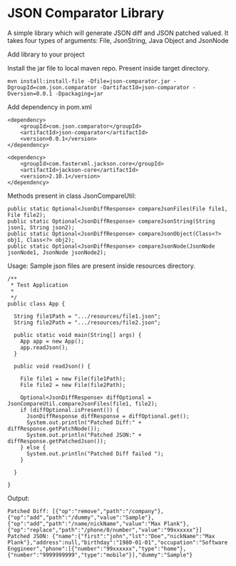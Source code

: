 # JSON Comparator Library
A simple library which will generate JSON diff and JSON patched valued.
It takes four types of arguments: File, JsonString, Java Object and JsonNode

Add library to your project

Install the jar file to local maven repo. Present inside target directory.

    mvn install:install-file -Dfile=json-comparator.jar -DgroupId=com.json.comparator -DartifactId=json-comparator -Dversion=0.0.1 -Dpackaging=jar 

Add dependency in pom.xml

    <dependency>
        <groupId>com.json.comparator</groupId>
        <artifactId>json-comparator</artifactId>
        <version>0.0.1</version>
    </dependency>

    <dependency>
        <groupId>com.fasterxml.jackson.core</groupId>
        <artifactId>jackson-core</artifactId>
        <version>2.10.1</version>
    </dependency>
      
      
 Methods present in class JsonCompareUtil:
  
    public static Optional<JsonDiffResponse> compareJsonFiles(File file1, File file2);
    public static Optional<JsonDiffResponse> compareJsonString(String json1, String json2);
    public static Optional<JsonDiffResponse> compareJsonObject(Class<?> obj1, Class<?> obj2);
    public static Optional<JsonDiffResponse> compareJsonNode(JsonNode jsonNode1, JsonNode jsonNode2);
    
 Usage:
 Sample json files are present inside resources directory.
    
    /**
     * Test Application
     *
     */
    public class App {

      String file1Path = ".../resources/file1.json";
      String file2Path = ".../resources/file2.json";

      public static void main(String[] args) {
        App app = new App();
        app.readJson();
      }

      public void readJson() {

        File file1 = new File(file1Path);
        File file2 = new File(file2Path);

        Optional<JsonDiffResponse> diffOptional = JsonCompareUtil.compareJsonFiles(file1, file2);
        if (diffOptional.isPresent()) {
          JsonDiffResponse diffResponse = diffOptional.get();
          System.out.println("Patched Diff:" + diffResponse.getPatchNode());
          System.out.println("Patched JSON:" + diffResponse.getPatchedJson());
        } else {
          System.out.println("Patched Diff failed ");
        }

      }

    }

Output:

    Patched Diff: [{"op":"remove","path":"/company"},{"op":"add","path":"/dummy","value":"Sample"},{"op":"add","path":"/name/nickName","value":"Max Plank"},{"op":"replace","path":"/phone/0/number","value":"99xxxxxx"}]
    Patched JSON: {"name":{"first":"john","lst":"Doe","nickName":"Max Plank"},"address":null,"birthday":"1980-01-01","occupation":"Software Enggineer","phone":[{"number":"99xxxxxx","type":"home"},{"number":"9999999999","type":"mobile"}],"dummy":"Sample"}
